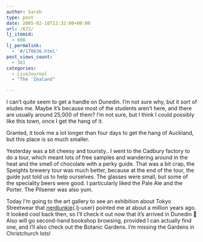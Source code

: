 ```yaml
---
author: Sarah
type: post
date: 2005-02-10T13:32:00+00:00
url: /672/
lj_itemid:
  - 666
lj_permalink:
  - '#/170636.html'
post_views_count:
  - 381
categories:
  - LiveJournal
  - "The 'Zealand"

---
```

I can&#8217;t quite seem to get a handle on Dunedin. I&#8217;m not sure why, but it sort of eludes me. Maybe it&#8217;s because most of the students aren&#8217;t here, and there are usually around 25,000 of them? I&#8217;m not sure, but I think I could possibly like this town, once I get the hang of it.
  
Granted, it took me a lot longer than four days to get the hang of Auckland, but this place is so much smaller.
  
Yesterday was a bit cheesy and touristy.. I went to the Cadbury factory to do a tour, which meant lots of free samples and wandering around in the heat and the smell of chocolate with a perky guide. That was a bit crap, the Speights brewery tour was much better, because at the end of the tour, the guide just told us to help ourselves. The glasses were small, but some of the speciality beers were good. I particularly liked the Pale Ale and the Porter. The Pilsener was also yum.
  
Today I&#8217;m going to the art gallery to see an exhibition about Tokyo Streetwear that [nerdjunkie][1]{.lj-user} pointed me at about a million years ago. It looked cool back then, so I&#8217;ll check it out now that it&#8217;s arrived in Dunedin 🙂 Also will go second-hand bookshop browsing, provided I can actually find one, and I&#8217;ll also check out the Botanic Gardens. I&#8217;m missing the Gardens in Christchurch lots!

 [1]: http://nerdjunkie.livejournal.com/